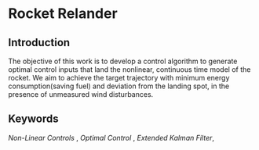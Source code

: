 # Rocket Relander


## Introduction
The objective of this work is to develop a control algorithm to generate optimal control inputs that land the nonlinear, continuous time model of the rocket. We aim to achieve the target trajectory with minimum energy consumption(saving fuel) and deviation from the landing spot, in the presence of unmeasured wind disturbances.

## Keywords
*Non-Linear Controls* , *Optimal Control* , *Extended Kalman Filter*, 
